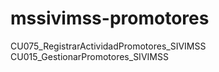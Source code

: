 # mssivimss-promotores
CU075_RegistrarActividadPromotores_SIVIMSS CU015_GestionarPromotores_SIVIMSS
